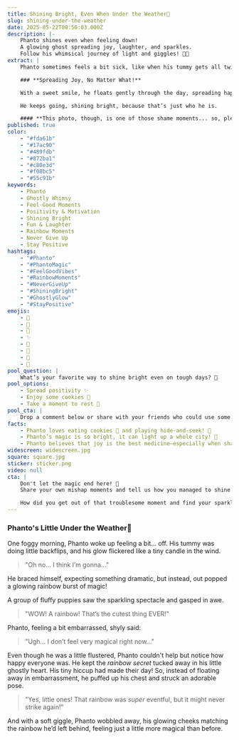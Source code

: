 ```yaml
---
title: Shining Bright, Even When Under the Weather🌈
slug: shining-under-the-weather
date: 2025-05-22T00:50:03.000Z
description: |-
    Phanto shines even when feeling down!
    A glowing ghost spreading joy, laughter, and sparkles.
    Follow his whimsical journey of light and giggles! 👻✨
extract: |
    Phanto sometimes feels a bit sick, like when his tummy gets all twisty 🌈. But even when he's not feeling his best, he never lets it take away his sparkle.

    ### **Spreading Joy, No Matter What!**

    With a sweet smile, he floats gently through the day, spreading happy, warm feelings to everyone around him. No matter what, Phanto never gives up.

    He keeps going, shining bright, because that’s just who he is.

    #### **This photo, though, is one of those shame moments... so, please, don’t show it to anyone! 🤭**
published: true
color:
    - "#fda61b"
    - "#17ac90"
    - "#489fdb"
    - "#872ba1"
    - "#c80e3d"
    - "#f08bc5"
    - "#55c91b"
keywords:
    - Phanto
    - Ghostly Whimsy
    - Feel-Good Moments
    - Positivity & Motivation
    - Shining Bright
    - Fun & Laughter
    - Rainbow Moments
    - Never Give Up
    - Stay Positive
hashtags:
    - "#Phanto"
    - "#PhantoMagic"
    - "#FeelGoodVibes"
    - "#RainbowMoments"
    - "#NeverGiveUp"
    - "#ShiningBright"
    - "#GhostlyGlow"
    - "#StayPositive"
emojis:
    - 🤮
    - 👻
    - 🌈
    - ✨
    - 💫
    - 🤭
    - 🎉
    - 💖
pool_question: |
    What’s your favorite way to shine bright even on tough days? 💭
pool_options:
    - Spread positivity ✨
    - Enjoy some cookies 🍪
    - Take a moment to rest 🛌
pool_cta: |
    Drop a comment below or share with your friends who could use some sparkles today! ✨
facts:
    - Phanto loves eating cookies 🍪 and playing hide-and-seek! 👀
    - Phanto’s magic is so bright, it can light up a whole city! 🌆
    - Phanto believes that joy is the best medicine—especially when shared with friends! 💖
widescreen: widescreen.jpg
square: square.jpg
sticker: sticker.png
video: null
cta: |
    Don't let the magic end here! 🌟
    Share your own mishap moments and tell us how you managed to shine bright, even when you're feeling a bit off.

    How did you get out of that troublesome moment and find your sparkle again?
---
```

### Phanto's Little Under the Weather🌈

One foggy morning, Phanto woke up feeling a bit... off. His tummy was doing little backflips, and his glow flickered like a tiny candle in the wind.

> "Oh no... I think I’m gonna..."

He braced himself, expecting something dramatic, but instead, out popped a glowing rainbow burst of magic!

A group of fluffy puppies saw the sparkling spectacle and gasped in awe.

> "WOW! A rainbow! That’s the cutest thing EVER!"

Phanto, feeling a bit embarrassed, shyly said:

> "Ugh... I don’t feel very magical right now..."

Even though he was a little flustered, Phanto couldn't help but notice how happy everyone was. He kept the *rainbow secret* tucked away in his little ghostly heart. His tiny hiccup had made their day! So, instead of floating away in embarrassment, he puffed up his chest and struck an adorable pose.

> "Yes, little ones! That rainbow was *super* eventful, but it might never strike again!"

And with a soft giggle, Phanto wobbled away, his glowing cheeks matching the rainbow he’d left behind, feeling just a little more magical than before.